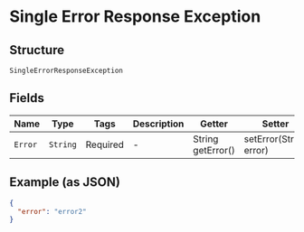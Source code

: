 
# Single Error Response Exception

## Structure

`SingleErrorResponseException`

## Fields

| Name | Type | Tags | Description | Getter | Setter |
|  --- | --- | --- | --- | --- | --- |
| `Error` | `String` | Required | - | String getError() | setError(String error) |

## Example (as JSON)

```json
{
  "error": "error2"
}
```

